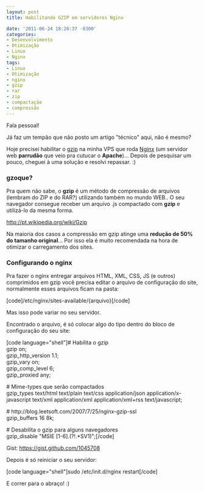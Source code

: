 ```yaml
---
layout: post
title: Habilitando GZIP em servidores Nginx

date: '2011-06-24 18:20:37 -0300'
categories:
- Desenvolvimento
- Otimização
- Linux
- Nginx
tags:
- Linux
- Otimização
- nginx
- gzip
- rar
- zip
- compactação
- compressão
---
```

<p>Fala pessoal!</p>
<p>Já faz um tempão que não posto um artigo "técnico" aqui, não é mesmo?</p>
<p>Hoje precisei habilitar o <a title="gzip" href="http://www.gzip.org/">gzip</a> na minha VPS que roda <a title="Nginx" href="http://nginx.org/">Nginx</a> (um servidor web <strong>parrudão</strong> que veio pra cutucar o <strong>Apache</strong>)... Depois de pesquisar um pouco, cheguei à uma solução e resolvi repassar. :)</p>
<h3>gzoque?</h3>
<p>Pra quem não sabe, o <strong>gzip</strong> é um método de compressão de arquivos (lembram do ZIP e do RAR?) utilizando também no mundo WEB.. O seu navegador consegue receber um arquivo .js compactado com <strong>gzip</strong> e utilizá-lo da mesma forma.</p>
<p><a href="http://pt.wikipedia.org/wiki/Gzip">http://pt.wikipedia.org/wiki/Gzip</a></p>
<p>Na maioria dos casos a compressão em gzip atinge uma <strong>redução de 50% do tamanho original</strong>... Por isso ela é muito recomendada na hora de otimizar o carregamento dos sites.</p>
<h3>Configurando o nginx</h3>
<p>Pra fazer o nginx entregar arquivos HTML, XML, CSS, JS (e outros) comprimidos em gzip você precisa editar o arquivo de configuração do site, normalmente esses arquivos ficam na pasta:</p>
<p>[code]/etc/nginx/sites-available/{arquivo}[/code]</p>
<p>Mas isso pode variar no seu servidor.</p>
<p>Encontrado o arquivo, é só colocar algo do tipo dentro do bloco de configuração do seu site:</p>
<p>[code language="shell"]# Habilita o gzip<br />
gzip			on;<br />
gzip_http_version	1.1;<br />
gzip_vary		on;<br />
gzip_comp_level	6;<br />
gzip_proxied	any;</p>
<p># Mime-types que serão compactados<br />
gzip_types		text/html text/plain text/css application/json application/x-javascript text/xml application/xml application/xml+rss text/javascript;</p>
<p># http://blog.leetsoft.com/2007/7/25/nginx-gzip-ssl<br />
gzip_buffers	16	8k;</p>
<p># Desabilita o gzip para alguns navegadores<br />
gzip_disable	"MSIE [1-6].(?!.*SV1)";[/code]</p>
<p>Gist: <a href="https://gist.github.com/1045708" target="_blank">https://gist.github.com/1045708</a></p>
<p>Depois é só reiniciar o seu servidor:</p>
<p>[code language="shell"]sudo /etc/init.d/nginx restart[/code]</p>
<p>E correr para o abraço! :)</p>
